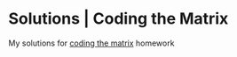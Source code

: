 # Solutions | Coding the Matrix


My solutions for [coding the matrix](http://codingthematrix.com/) homework

